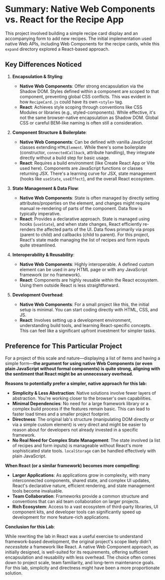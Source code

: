 # Summary: Native Web Components vs. React for the Recipe App

This project involved building a simple recipe card display and an accompanying form to add new recipes. The initial implementation used native Web APIs, including Web Components for the recipe cards, while this `expand` directory explored a React-based approach.

## Key Differences Noticed

1.  **Encapsulation & Styling**:
    *   **Native Web Components**: Offer strong encapsulation via the Shadow DOM. Styles defined within a component are scoped to that component, preventing global CSS conflicts. This was evident in how `RecipeCard.js` could have its own `<style>` tag.
    *   **React**: Achieves style scoping through conventions like CSS Modules or libraries (e.g., styled-components). While effective, it's not the same browser-native encapsulation as Shadow DOM. Global CSS or careful BEM-like naming is often still a consideration.

2.  **Component Structure & Boilerplate**:
    *   **Native Web Components**: Can be defined with vanilla JavaScript classes extending `HTMLElement`. While there's some boilerplate (constructor, `connectedCallback`, attribute handling), they integrate directly without a build step for basic usage.
    *   **React**: Requires a build environment (like Create React App or Vite used here). Components are JavaScript functions or classes returning JSX. There's a learning curve for JSX, state management (hooks like `useState`, `useEffect`), and the overall React ecosystem.

3.  **State Management & Data Flow**:
    *   **Native Web Components**: State is often managed by directly setting attributes/properties on the element, and changes might require manual re-rendering of parts of the component. Data flow is typically imperative.
    *   **React**: Provides a declarative approach. State is managed using hooks (`useState`), and when state changes, React efficiently re-renders the affected parts of the UI. Data flows primarily via props (parent to child) and callbacks (child to parent). For this project, React's state made managing the list of recipes and form inputs quite streamlined.

4.  **Interoperability & Reusability**:
    *   **Native Web Components**: Highly interoperable. A defined custom element can be used in any HTML page or with any JavaScript framework (or no framework).
    *   **React**: Components are highly reusable *within* the React ecosystem. Using them outside React is less straightforward.

5.  **Development Overhead**:
    *   **Native Web Components**: For a small project like this, the initial setup is minimal. You can start coding directly with HTML, CSS, and JS.
    *   **React**: Involves setting up a development environment, understanding build tools, and learning React-specific concepts. This can feel like a significant upfront investment for simpler tasks.

## Preference for This Particular Project

For a project of this scale and nature—displaying a list of items and having a simple form—**the argument for using native Web Components (or even plain JavaScript without formal components) is quite strong, aligning with the sentiment that React might be an unnecessary overhead.**

**Reasons to potentially prefer a simpler, native approach for this lab:**

*   **Simplicity & Less Abstraction**: Native solutions involve fewer layers of abstraction. You're working closer to the browser's own capabilities.
*   **Minimal Dependencies**: No need for a large framework library or a complex build process if the features remain basic. This can lead to faster load times and a smaller project footprint.
*   **Directness**: The original lab's structure (manipulating DOM directly or via a simple custom element) is very direct and might be easier to reason about for developers not already invested in a specific framework.
*   **No Real Need for Complex State Management**: The state involved (a list of recipes and form inputs) is manageable without React's more sophisticated state tools. `localStorage` can be handled effectively with plain JavaScript.

**When React (or a similar framework) becomes more compelling:**

*   **Larger Applications**: As applications grow in complexity, with many interconnected components, shared state, and complex UI updates, React's declarative nature, efficient rendering, and state management tools become invaluable.
*   **Team Collaboration**: Frameworks provide a common structure and conventions that can aid team collaboration on larger projects.
*   **Rich Ecosystem**: Access to a vast ecosystem of third-party libraries, UI component kits, and developer tools can significantly speed up development for more feature-rich applications.

**Conclusion for this Lab**:

While rewriting the lab in React was a useful exercise to understand framework-based development, the original project's scope likely didn't *necessitate* a framework like React. A native Web Component approach, as initially designed, is well-suited for its requirements, offering sufficient encapsulation and reusability with less overhead. The choice often comes down to project scale, team familiarity, and long-term maintenance goals. For this lab, simplicity and directness might have been a more proportionate solution. 